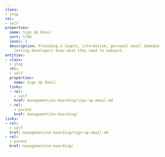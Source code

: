 ```yaml
---
class:
- stop
rel:
- self
properties:
  name: Sign Up Email
  sort: 1780
  level: 3
  description: Providing a simple, informative, personal email immediately upon signup,
    letting developers know what they need to onboard.
entities:
- class:
  - stop
  rel:
  - self
  properties:
    name: Sign Up Email
  links:
  - rel:
    - self
    href: management/on-boarding/sign-up-email.md
  - rel:
    - parent
    href: management/on-boarding/
links:
- rel:
  - self
  href: management/on-boarding/sign-up-email.md
- rel:
  - parent
  href: management/on-boarding/
...
```

